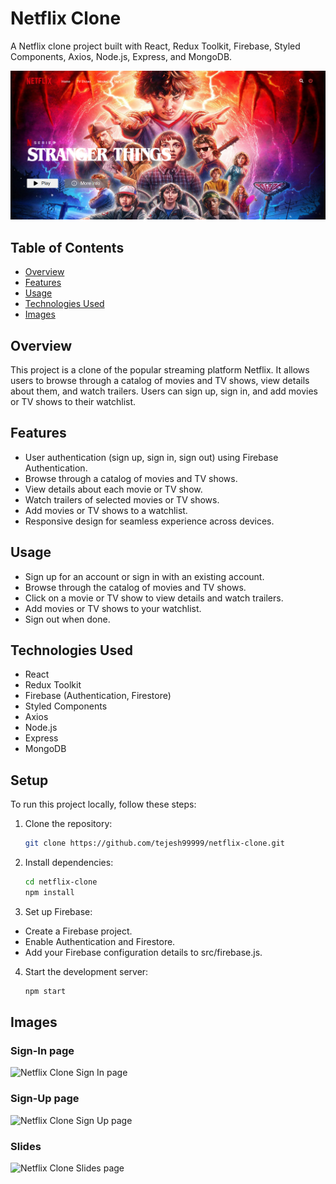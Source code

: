 # Netflix Clone

A Netflix clone project built with React, Redux Toolkit, Firebase, Styled Components, Axios, Node.js, Express, and MongoDB.

![Netflix Clone Screenshot](/images/homepage.png)

## Table of Contents

- [Overview](#overview)
- [Features](#features)
- [Usage](#usage)
- [Technologies Used](#technologies-used)
- [Images](#images)

## Overview

This project is a clone of the popular streaming platform Netflix. It allows users to browse through a catalog of movies and TV shows, view details about them, and watch trailers. Users can sign up, sign in, and add movies or TV shows to their watchlist.

## Features

- User authentication (sign up, sign in, sign out) using Firebase Authentication.
- Browse through a catalog of movies and TV shows.
- View details about each movie or TV show.
- Watch trailers of selected movies or TV shows.
- Add movies or TV shows to a watchlist.
- Responsive design for seamless experience across devices.

## Usage
- Sign up for an account or sign in with an existing account.
- Browse through the catalog of movies and TV shows.
- Click on a movie or TV show to view details and watch trailers.
- Add movies or TV shows to your watchlist.
- Sign out when done.
## Technologies Used
- React
- Redux Toolkit
- Firebase (Authentication, Firestore)
- Styled Components
- Axios
- Node.js
- Express
- MongoDB


## Setup

To run this project locally, follow these steps:

1. Clone the repository:

   ```bash
   git clone https://github.com/tejesh99999/netflix-clone.git

2. Install dependencies:

   ```bash
   cd netflix-clone
   npm install

3. Set up Firebase:

  - Create a Firebase project.
  - Enable Authentication and Firestore.
  - Add your Firebase configuration details to src/firebase.js.

4. Start the development server:

    ```bash 
    npm start
    ```

## Images
### Sign-In page
![Netflix Clone Sign In page](/images/signin.png)
### Sign-Up page
![Netflix Clone Sign Up page](/images/signup.png)
### Slides
![Netflix Clone Slides page](/images/slides.png)






